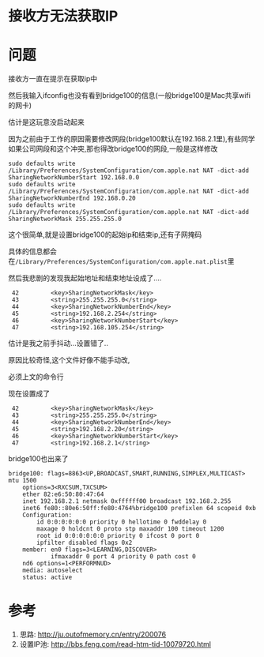 # 接收方无法获取IP

# 问题

接收方一直在提示在获取ip中

然后我输入ifconfig也没有看到bridge100的信息(一般bridge100是Mac共享wifi的网卡)

估计是这玩意没启动起来

因为之前由于工作的原因需要修改网段(bridge100默认在192.168.2.1里),有些同学如果公司网段和这个冲突,那也得改bridge100的网段,一般是这样修改

```shell
sudo defaults write /Library/Preferences/SystemConfiguration/com.apple.nat NAT -dict-add SharingNetworkNumberStart 192.168.0.0
sudo defaults write /Library/Preferences/SystemConfiguration/com.apple.nat NAT -dict-add SharingNetworkNumberEnd 192.168.0.20
sudo defaults write /Library/Preferences/SystemConfiguration/com.apple.nat NAT -dict-add SharingNetworkMask 255.255.255.0
```

这个很简单,就是设置bridge100的起始ip和结束ip,还有子网掩码

具体的信息都会在`/Library/Preferences/SystemConfiguration/com.apple.nat.plist`里

然后我悲剧的发现我起始地址和结束地址设成了....

```shell
 42         <key>SharingNetworkMask</key>
 43         <string>255.255.255.0</string>
 44         <key>SharingNetworkNumberEnd</key>
 45         <string>192.168.2.254</string>
 46         <key>SharingNetworkNumberStart</key>
 47         <string>192.168.105.254</string>
```

估计是我之前手抖动...设置错了..

原因比较奇怪,这个文件好像不能手动改,

必须上文的命令行

现在设置成了

```shell
 42         <key>SharingNetworkMask</key>
 43         <string>255.255.255.0</string>
 44         <key>SharingNetworkNumberEnd</key>
 45         <string>192.168.2.20</string>
 46         <key>SharingNetworkNumberStart</key>
 47         <string>192.168.2.1</string>
```

bridge100也出来了


```shell
bridge100: flags=8863<UP,BROADCAST,SMART,RUNNING,SIMPLEX,MULTICAST> mtu 1500
	options=3<RXCSUM,TXCSUM>
	ether 82:e6:50:80:47:64
	inet 192.168.2.1 netmask 0xffffff00 broadcast 192.168.2.255
	inet6 fe80::80e6:50ff:fe80:4764%bridge100 prefixlen 64 scopeid 0xb
	Configuration:
		id 0:0:0:0:0:0 priority 0 hellotime 0 fwddelay 0
		maxage 0 holdcnt 0 proto stp maxaddr 100 timeout 1200
		root id 0:0:0:0:0:0 priority 0 ifcost 0 port 0
		ipfilter disabled flags 0x2
	member: en0 flags=3<LEARNING,DISCOVER>
	        ifmaxaddr 0 port 4 priority 0 path cost 0
	nd6 options=1<PERFORMNUD>
	media: autoselect
	status: active
```

# 参考

1. 思路: http://ju.outofmemory.cn/entry/200076
2. 设置IP池: http://bbs.feng.com/read-htm-tid-10079720.html